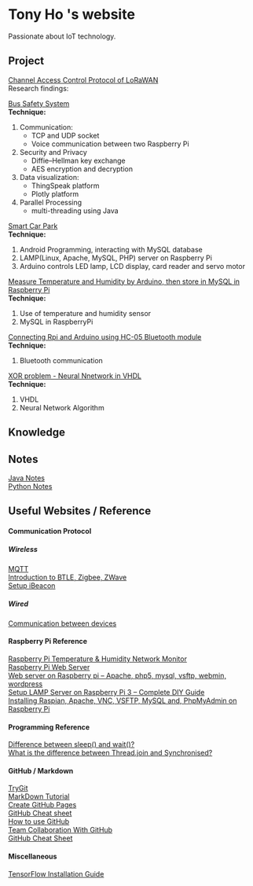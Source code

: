 # Tony Ho 's website
Passionate about IoT technology. 


## Project
[Channel Access Control Protocol of LoRaWAN]()  
Research findings:  


[Bus Safety System](Project/BusSafetySystem/Bus.pdf)   
**Technique:**  
1. Communication:  
	- TCP and UDP socket
	- Voice communication between two Raspberry Pi  
2. Security and Privacy  
	- Diffie–Hellman key exchange  
	- AES encryption and decryption  
3. Data visualization:  
	- ThingSpeak platform  
	- Plotly platform  
4. Parallel Processing  
	- multi-threading using Java

[Smart Car Park](Project/CarParkProject/Report.pdf)  
**Technique:**  
1. Android Programming, interacting with MySQL database  
2. LAMP(Linux, Apache, MySQL, PHP) server on Raspberry Pi  
3. Arduino controls LED lamp, LCD display, card reader and servo motor  

[Measure Temperature and Humidity by Arduino, then store in MySQL in Raspberry Pi](Project/TempHumid/TempHumid.md)  
**Technique:**  
1. Use of temperature and humidity sensor  
2. MySQL in RaspberryPi  

[Connecting Rpi and Arduino using HC-05 Bluetooth module](Project/HC05_Arduino_Rpi.md)  
**Technique:**  
1. Bluetooth communication  

[XOR problem - Neural Nnetwork in VHDL](Project/NeuralNetworkVHDL/VLSI.pdf)  
**Technique:**  
1. VHDL  
2. Neural Network Algorithm  


## Knowledge

## Notes
[Java Notes](ProgrammingRef/Java.md)  
[Python Notes](ProgrammingRef/Python.md)  


## Useful Websites / Reference
#### Communication Protocol
##### Wireless
[MQTT](https://www.hivemq.com/blog/how-to-get-started-with-mqtt)  
[Introduction to BTLE, Zigbee, ZWave](Knowledge/WirelessComm/BTLE_Zigbee_ZWave_Intro.pdf)  
[Setup iBeacon](Knowledge/WirelessComm/Setup_iBeacon.md)
##### Wired
[Communication between devices](Knowledge/WiredComm/Communication_between_devices.pdf)  

#### Raspberry Pi Reference
[Raspberry Pi Temperature & Humidity Network Monitor](http://www.instructables.com/id/Raspberry-Pi-Temperature-Humidity-Network-Monitor/)  
[Raspberry Pi Web Server](http://www.instructables.com/id/Raspberry-Pi-Web-Server/)  
[Web server on Raspberry pi – Apache, php5, mysql, vsftp, webmin, wordpress](http://www.raspberrypirobot.com/web-server-on-raspberry-pi-apache-php5-mysql-vsftp-webmin/)  
[Setup LAMP Server on Raspberry Pi 3 – Complete DIY Guide](https://pchelp.ricmedia.com/setup-lamp-server-raspberry-pi-3-complete-diy-guide/3/)  
[Installing Raspian, Apache, VNC, VSFTP, MySQL and, PhpMyAdmin on Raspberry Pi](http://www.robopgmr.com/?p=2519)  


#### Programming Reference
[Difference between sleep() and wait()?](https://howtodoinjava.com/core-java/multi-threading/difference-between-sleep-and-wait/)  
[What is the difference between Thread.join and Synchronised?](https://stackoverflow.com/questions/27244677/what-is-the-difference-between-thread-join-and-synchronised)  

#### GitHub / Markdown
[TryGit](https://try.github.io/levels/1/challenges/1)  
[MarkDown Tutorial](https://www.markdowntutorial.com/lesson/1/)  
[Create GitHub Pages](http://www.cnblogs.com/purediy/archive/2013/03/07/2948892.html)  
[GitHub Cheat sheet](https://github.com/tiimgreen/github-cheat-sheet/blob/master/README.zh-tw.md)  
[How to use GitHub](https://github.com/xirong/my-git/blob/master/how-to-use-github.md)  
[Team Collaboration With GitHub](https://code.tutsplus.com/articles/team-collaboration-with-github--net-29876)  
[GitHub Cheat Sheet](Miscellaneous/GitHubCheatSheet.md)  
#### Miscellaneous
[TensorFlow Installation Guide](Miscellaneous/TensorFlowWindowInstallation.md)  